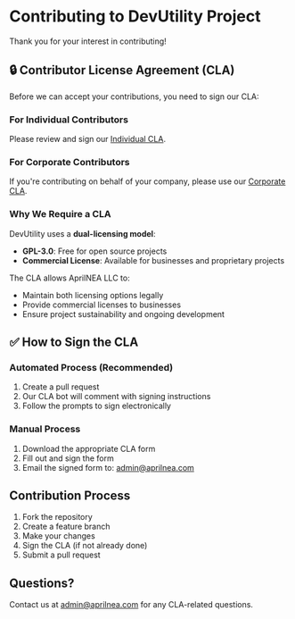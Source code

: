 # Contributing to DevUtility Project

Thank you for your interest in contributing!

## 🔒 Contributor License Agreement (CLA)

Before we can accept your contributions, you need to sign our CLA:

### For Individual Contributors
Please review and sign our [Individual CLA](./CLA-INDIVIDUAL.md).

### For Corporate Contributors  
If you're contributing on behalf of your company, please use our [Corporate CLA](./CLA-CORPORATE.md).

### Why We Require a CLA
DevUtility uses a **dual-licensing model**:
- **GPL-3.0**: Free for open source projects
- **Commercial License**: Available for businesses and proprietary projects

The CLA allows AprilNEA LLC to:
- Maintain both licensing options legally
- Provide commercial licenses to businesses
- Ensure project sustainability and ongoing development

## ✅ How to Sign the CLA

### Automated Process (Recommended)
1. Create a pull request
2. Our CLA bot will comment with signing instructions
3. Follow the prompts to sign electronically

### Manual Process
1. Download the appropriate CLA form
2. Fill out and sign the form
3. Email the signed form to: admin@aprilnea.com

## Contribution Process

1. Fork the repository
2. Create a feature branch
3. Make your changes
4. Sign the CLA (if not already done)
5. Submit a pull request

## Questions?

Contact us at admin@aprilnea.com for any CLA-related questions.
